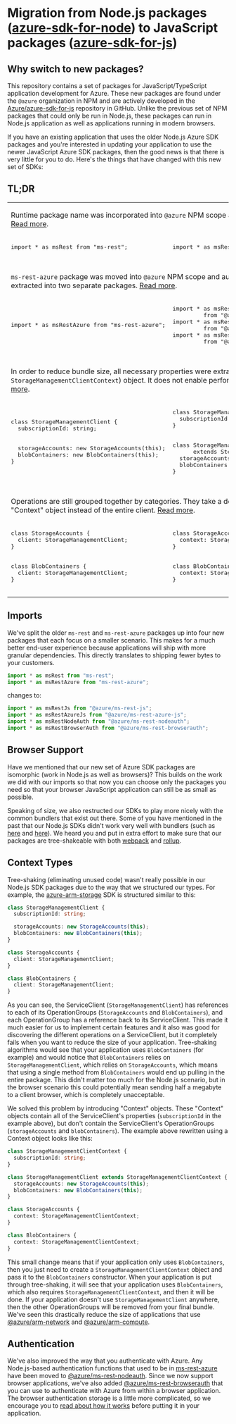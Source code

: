 # Migration from Node.js packages ([azure-sdk-for-node](https://github.com/Azure/azure-sdk-for-node)) to JavaScript packages ([azure-sdk-for-js](https://github.com/Azure/azure-sdk-for-js))

## Why switch to new packages?

This repository contains a set of packages for JavaScript/TypeScript application development for Azure. These new packages are found under the `@azure` organization in NPM and are actively developed in the [Azure/azure-sdk-for-js](https://github.com/azure/azure-sdk-for-js) repository in GitHub. Unlike the previous set of NPM packages that could only be run in Node.js, these packages can run in Node.js application as well as applications running in modern browsers.

If you have an existing application that uses the older Node.js Azure SDK packages and you're interested in updating your application to use the newer JavaScript Azure SDK packages, then the good news is that there is very little for you to do. Here's the things that have changed with this new set of SDKs:

## TL;DR

<!-- markdownlint-disable MD033 -->
<table>
  <tr>
    <td colspan="2">
      <p>
        Runtime package name was incorporated into <code>@azure</code> NPM scope and "-js" suffix was added. <a href="#imports">Read more</a>.
      </p>
    </td>
  </tr>
  <tr>
    <td>
      <pre lang="typescript">
import * as msRest from "ms-rest";
      </pre>
    </td>
    <td>
      <pre lang="typescript">
import * as msRestJs from "@azure/ms-rest-js";
      </pre>
    </td>
  </tr>
  <tr>
    <td colspan="2">
      <p>
        <code>ms-rest-azure</code> package was moved into <code>@azure</code> NPM scope and authentication related code was extracted into two separate packages. <a href="#authentication">Read more</a>.
      </p>
    </td>
  </tr>
  <tr>
    <td>
      <pre lang="typescript">
import * as msRestAzure from "ms-rest-azure";
      </pre>
    </td>
    <td>
      <pre lang="typescript">
import * as msRestAzureJs
         from "@azure/ms-rest-azure-js";
import * as msRestNodeAuth
         from "@azure/ms-rest-nodeauth";
import * as msRestBrowserAuth
         from "@azure/ms-rest-browserauth";
      </pre>
    </td>
  </tr>
 <tr>
    <td colspan="2">
      <p>
        In order to reduce bundle size, all necessary properties were extracted into "Context" (e.g. <code>StorageManagementClientContext</code>) object. It does not enable performing any operations. <a href="#context-types">Read more</a>.
      </p>
    </td>
  </tr>
  <tr>
    <td>
      <pre lang="typescript">
class StorageManagementClient {
  subscriptionId: string;
  <br />
  storageAccounts: new StorageAccounts(this);
  blobContainers: new BlobContainers(this);
}
      </pre>
    </td>
    <td>
      <pre lang="typescript">
class StorageManagementClientContext {
  subscriptionId: string;
}
<br />
class StorageManagementClient
      extends StorageManagementClientContext {
  storageAccounts: new StorageAccounts(this);
  blobContainers: new BlobContainers(this);
}
      </pre>
    </td>
  </tr>
 <tr>
    <td colspan="2">
      <p>
        Operations are still grouped together by categories. They take a dependency on the client's "Context" object instead of the entire client. <a href="#context-types">Read more</a>.
      </p>
    </td>
  </tr>
  <tr>
    <td>
      <pre lang="typescript">
class StorageAccounts {
  client: StorageManagementClient;
}
<br />
class BlobContainers {
  client: StorageManagementClient;
}
      </pre>
    </td>
    <td>
      <pre lang="typescript">
class StorageAccounts {
  context: StorageManagementClientContext;
}
<br />
class BlobContainers {
  context: StorageManagementClientContext;
}
      </pre>
    </td>
  </tr>
</table>
<!-- markdownlint-enable MD033 -->

## Imports

We've split the older `ms-rest` and `ms-rest-azure` packages up into four new packages that each focus on a smaller scenario. This makes for a much better end-user experience because applications will ship with more granular dependencies. This directly translates to shipping fewer bytes to your customers.

```TypeScript
import * as msRest from "ms-rest";
import * as msRestAzure from "ms-rest-azure";
```

changes to:

```TypeScript
import * as msRestJs from "@azure/ms-rest-js";
import * as msRestAzureJs from "@azure/ms-rest-azure-js";
import * as msRestNodeAuth from "@azure/ms-rest-nodeauth";
import * as msRestBrowserAuth from "@azure/ms-rest-browserauth";
```

## Browser Support

Have we mentioned that our new set of Azure SDK packages are isomorphic (work in Node.js as well as browsers)? This builds on the work we did with our imports so that now you can choose only the packages you need so that your browser JavaScript application can still be as small as possible.

Speaking of size, we also restructed our SDKs to play more nicely with the common bundlers that exist out there. Some of you have mentioned in the past that our Node.js SDKs didn't work very well with bundlers (such as [here](https://github.com/Azure/azure-sdk-for-node/issues/2398) and [here](https://github.com/Azure/azure-sdk-for-node/issues/1631)). We heard you and put in extra effort to make sure that our packages are tree-shakeable with both [webpack](https://webpack.js.org/) and [rollup](https://rollupjs.org/guide/en).

## Context Types

Tree-shaking (eliminating unused code) wasn't really possible in our Node.js SDK packages due to the way that we structured our types. For example, the [azure-arm-storage](https://npmjs.com/package/azure-arm-storage) SDK is structured similar to this:

```TypeScript
class StorageManagementClient {
  subscriptionId: string;

  storageAccounts: new StorageAccounts(this);
  blobContainers: new BlobContainers(this);
}

class StorageAccounts {
  client: StorageManagementClient;
}

class BlobContainers {
  client: StorageManagementClient;
}
```

As you can see, the ServiceClient (`StorageManagementClient`) has references to each of its OperationGroups (`StorageAccounts` and `BlobContainers`), and each OperationGroup has a reference back to its ServiceClient. This made it much easier for us to implement certain features and it also was good for discovering the different operations on a ServiceClient, but it completely fails when you want to reduce the size of your application. Tree-shaking algorithms would see that your application uses `BlobContainers` (for example) and would notice that `BlobContainers` relies on `StorageManagementClient`, which relies on `StorageAccounts`, which means that using a single method from `BlobContainers` would end up pulling in the entire package. This didn't matter too much for the Node.js scenario, but in the browser scenario this could potentially mean sending half a megabyte to a client browser, which is completely unacceptable.

We solved this problem by introducing "Context" objects. These "Context" objects contain all of the ServiceClient's properties (`subscriptionId` in the example above), but don't contain the ServiceClient's OperationGroups (`storageAccounts` and `blobContainers`). The example above rewritten using a Context object looks like this:

```TypeScript
class StorageManagementClientContext {
  subscriptionId: string;
}

class StorageManagementClient extends StorageManagementClientContext {
  storageAccounts: new StorageAccounts(this);
  blobContainers: new BlobContainers(this);
}

class StorageAccounts {
  context: StorageManagementClientContext;
}

class BlobContainers {
  context: StorageManagementClientContext;
}
```

This small change means that if your application only uses `BlobContainers`, then you just need to create a `StorageManagementClientContext` object and pass it to the `BlobContainers` constructor. When your application is put through tree-shaking, it will see that your application uses `BlobContainers`, which also requires `StorageManagementClientContext`, and then it will be done. If your application doesn't use `StorageManagementClient` anywhere, then the other OperationGroups will be removed from your final bundle. We've seen this drastically reduce the size of applications that use [@azure/arm-network](https://npmjs.com/package/@azure/arm-network) and [@azure/arm-compute](https://npmjs.com/package/@azure/arm-compute).

## Authentication
We've also improved the way that you authenticate with Azure. Any Node.js-based authentication functions that used to be in [ms-rest-azure](https://npmjs.com/package/ms-rest-azure) have been moved to [@azure/ms-rest-nodeauth](https://npmjs.com/package/@azure/ms-rest-nodeauth). Since we now support browser applications, we've also added [@azure/ms-rest-browserauth](https://npmjs.com/package/@azure/ms-rest-browserauth) that you can use to authenticate with Azure from within a browser application. The browser authentication storage is a little more complicated, so we encourage you to [read about how it works](https://github.com/Azure/ms-rest-browserauth/blob/master/README.md) before putting it in your application.
